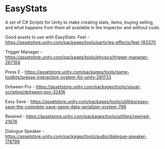 # EasyStats
A set of C# Scripts for Unity to make creating stats, items, buying selling, and what happens from them all available in the inspector and without code.

Good assets to use with EasyStats:
Feel - https://assetstore.unity.com/packages/tools/particles-effects/feel-183370

Trigger Manager - https://assetstore.unity.com/packages/tools/physics/trigger-manager-267104

Press E - https://assetstore.unity.com/packages/tools/game-toolkits/presse-interaction-system-for-unity-291733

Dotween Pro - https://assetstore.unity.com/packages/tools/visual-scripting/dotween-pro-32416

Easy Save - https://assetstore.unity.com/packages/tools/utilities/easy-save-the-complete-save-game-data-serializer-system-768

Rewired - https://assetstore.unity.com/packages/tools/utilities/rewired-21676

Dialogue Speaker - https://assetstore.unity.com/packages/tools/audio/dialogue-speaker-178799
